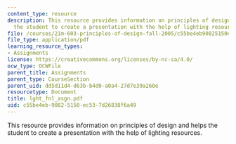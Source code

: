 ```yaml
---
content_type: resource
description: This resource provides information on principles of design and helps
  the student to create a presentation with the help of lighting resources.
file: /courses/21m-603-principles-of-design-fall-2005/c55be4eb90825150ec537d26838f6a49_lght_fnl_asgn.pdf
file_type: application/pdf
learning_resource_types:
- Assignments
license: https://creativecommons.org/licenses/by-nc-sa/4.0/
ocw_type: OCWFile
parent_title: Assignments
parent_type: CourseSection
parent_uid: dd5d11d4-d63b-b4d0-a0a4-27d7e39a260e
resourcetype: Document
title: lght_fnl_asgn.pdf
uid: c55be4eb-9082-5150-ec53-7d26838f6a49
---
```

This resource provides information on principles of design and helps the student to create a presentation with the help of lighting resources.